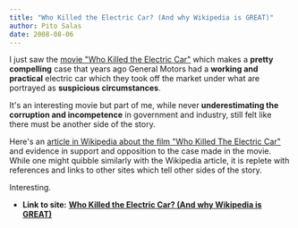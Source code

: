 ```yaml
---
title: "Who Killed the Electric Car? (And why Wikipedia is GREAT)"
author: Pito Salas
date: 2008-08-06
---
```




I just saw the [movie "Who Killed the Electric
Car"](<http://www.sonyclassics.com/whokilledtheelectriccar/>) which makes a
**pretty compelling** case that years ago General Motors had a **working and
practical** electric car which they took off the market under what are
portrayed as **suspicious circumstances**.

It's an interesting movie but part of me, while never **underestimating the
corruption and incompetence** in government and industry, still felt like
there must be another side of the story.

Here's an [article in Wikipedia about the film "Who Killed The Electric
Car"](<http://en.wikipedia.org/wiki/Who_Killed_the_Electric_Car%3F>) and
evidence in support and opposition to the case made in the movie. While one
might quibble similarly with the Wikipedia article, it is replete with
references and links to other sites which tell other sides of the story.

Interesting.


* **Link to site:** **[Who Killed the Electric Car? (And why Wikipedia is GREAT)](None)**
